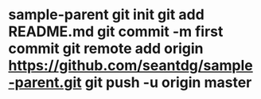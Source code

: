 # sample-parent git init git add README.md git commit -m first commit git remote add origin https://github.com/seantdg/sample-parent.git git push -u origin master
